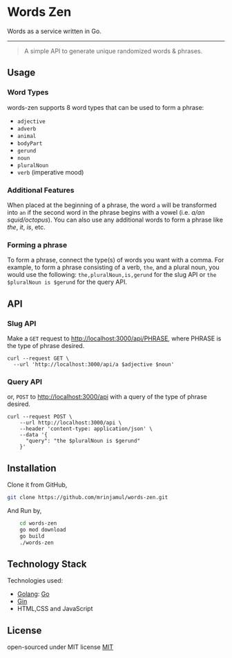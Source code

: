 # Words Zen

Words as a service written in Go.

---

> A simple API to generate unique randomized words & phrases.

## Usage

### Word Types

words-zen supports 8 word types that can be used to form a phrase:

- `adjective`
- `adverb`
- `animal`
- `bodyPart`
- `gerund`
- `noun`
- `pluralNoun`
- `verb` (imperative mood)

### Additional Features

When placed at the beginning of a phrase, the word `a` will be transformed into `an` if the second word in the phrase begins with a vowel (i.e. _a/an squid/octopus_). You can also use any additional words to form a phrase like _the_, _it_, _is_, etc.

### Forming a phrase

To form a phrase, connect the type(s) of words you want with a comma. For example, to form a phrase consisting of a verb, `the`, and a plural noun, you would use the following:
`the,pluralNoun,is,gerund` for the slug API or `the $pluralNoun is $gerund` for the query API.

## API

### Slug API

Make a `GET` request to [http://localhost:3000/api/PHRASE](http://localhost:3000/api), where PHRASE is the type of phrase desired.

```shell script
curl --request GET \
  --url 'http://localhost:3000/api/a $adjective $noun'
```

### Query API

or, `POST` to [http://localhost:3000/api](http://localhost:3000/api) with a query of the type of phrase desired.

```shell script
curl --request POST \
    --url http://localhost:3000/api \
    --header 'content-type: application/json' \
    --data '{
  	  "query": "the $pluralNoun is $gerund"
    }'
```

## Installation

Clone it from GitHub,

```bash
git clone https://github.com/mrinjamul/words-zen.git
```

And Run by,

```bash
    cd words-zen
    go mod download
    go build
    ./words-zen
```

## Technology Stack

Technologies used:

- [Golang](https://golang.org/): [Go](https://golang.org/)
- [Gin](https://github.com/gin-gonic/gin)
- HTML,CSS and JavaScript

## License

open-sourced under MIT license [MIT](LICENSE)
